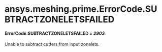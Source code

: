 <a id="ansys-meshing-prime-errorcode-subtractzoneletsfailed"></a>

# ansys.meshing.prime.ErrorCode.SUBTRACTZONELETSFAILED

<a id="ansys.meshing.prime.ErrorCode.SUBTRACTZONELETSFAILED"></a>

#### ErrorCode.SUBTRACTZONELETSFAILED *= 2903*

Unable to subtract cutters from input zonelets.

<!-- !! processed by numpydoc !! -->

